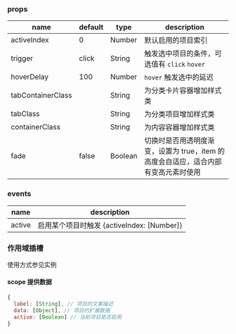 ### props
| name        | default     |   type      | description |
| ----------- |-------------|-------------|-------------|
| activeIndex | 0           |    Number   |  默认启用的项目索引 |
| trigger   |   click          |    String   |  触发选中项目的条件，可选值有 `click` `hover` |
| hoverDelay |    100         |    Number   |  `hover` 触发选中的延迟 |
| tabContainerClass |             |    String   |  为分类卡片容器增加样式类 |
| tabClass |             |    String   |  为分类项目增加样式类 |
| containerClass |             |    String   |  为内容容器增加样式类 |
| fade |        false     |    Boolean   |  切换时是否用透明度渐变，设置为 true，item 的高度会自适应，适合内部有变高元素时使用 |

### events
| name        | description |
| ----------- |-------------|
| active     |  启用某个项目时触发 {activeIndex: [Number]} |


### 作用域插槽
使用方式参见实例

#### scope 提供数据
```javascript
{
  label: [String], // 项目的文案描述
  data: [Object], // 项目的扩展数据
  active: [Boolean] // 当前项目是否启用
}
```
